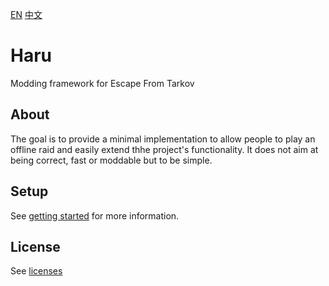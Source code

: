 [EN](README.md)
[中文](README-cn.md)

# Haru

Modding framework for Escape From Tarkov

## About

The goal is to provide a minimal implementation to allow people to play an
offline raid and easily extend thhe project's functionality.
It does not aim at being correct, fast or moddable but to be simple.

## Setup

See [getting started](Docs/dev-en.md) for more information.

## License

See [licenses](Docs/licenses-en.md)
